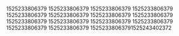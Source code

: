 1525233806379
1525233806379
1525233806379
1525233806379
1525233806379
1525233806379
1525233806379
1525233806379
1525233806379
1525233806379
1525233806379
1525233806379
1525233806379
1525233806379
15252338063791525243402372